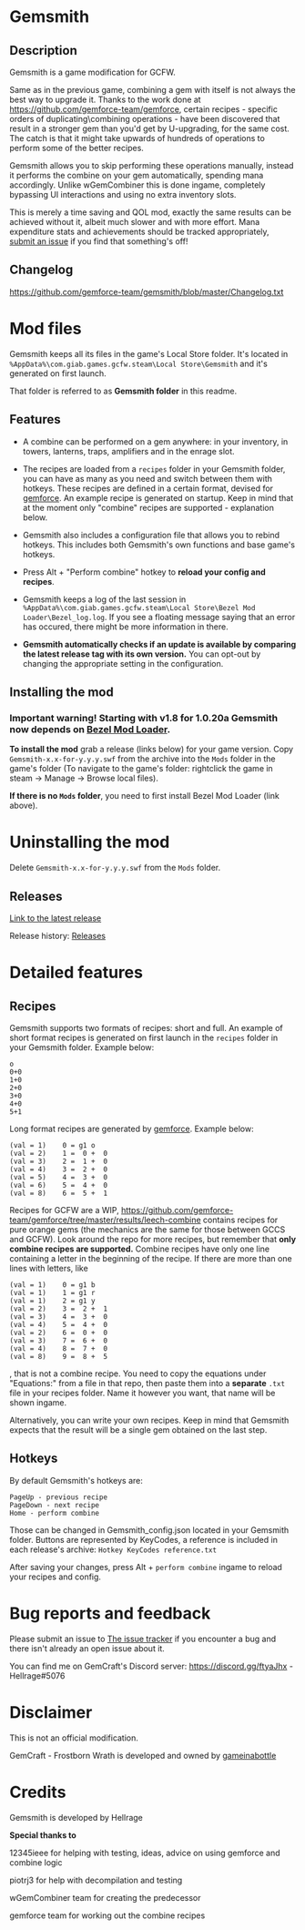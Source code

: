 # Gemsmith

## Description
Gemsmith is a game modification for GCFW.

Same as in the previous game, combining a gem with itself is not always the best way to upgrade it. Thanks to the work done at https://github.com/gemforce-team/gemforce, certain recipes - specific orders of duplicating\combining operations - have been discovered that result in a stronger gem than you'd get by U-upgrading, for the same cost. The catch is that it might take upwards of hundreds of operations to perform some of the better recipes.

Gemsmith allows you to skip performing these operations manually, instead it performs the combine on your gem automatically, spending mana accordingly. Unlike wGemCombiner this is done ingame, completely bypassing UI interactions and using no extra inventory slots. 

This is merely a time saving and QOL mod, exactly the same results can be achieved without it, albeit much slower and with more effort. Mana expenditure stats and achievements should be tracked appropriately, [submit an issue](https://github.com/gemforce-team/gemsmith/issues) if you find that something's off!


## Changelog
https://github.com/gemforce-team/gemsmith/blob/master/Changelog.txt


# Mod files
Gemsmith keeps all its files in the game's Local Store folder. It's located in `%AppData%\com.giab.games.gcfw.steam\Local Store\Gemsmith` and it's generated on first launch.

That folder is referred to as **Gemsmith folder** in this readme.


## Features
* A combine can be performed on a gem anywhere: in your inventory, in towers, lanterns, traps, amplifiers and in the enrage slot.

* The recipes are loaded from a `recipes` folder in your Gemsmith folder, you can have as many as you need and switch between them with hotkeys. These recipes are defined in a certain format, devised for [gemforce](https://github.com/gemforce-team/gemforce). An example recipe is generated on startup. Keep in mind that at the moment only "combine" recipes are supported - explanation below.

* Gemsmith also includes a configuration file that allows you to rebind hotkeys. This includes both Gemsmith's own functions and base game's hotkeys.

* Press Alt + "Perform combine" hotkey to **reload your config and recipes**.

* Gemsmith keeps a log of the last session in `%AppData%\com.giab.games.gcfw.steam\Local Store\Bezel Mod Loader\Bezel_log.log`. If you see a floating message saying that an error has occured, there might be more information in there.

* **Gemsmith automatically checks if an update is available by comparing the latest release tag with its own version.** You can opt-out by changing the appropriate setting in the configuration.


## Installing the mod
### Important warning! Starting with v1.8 for 1.0.20a Gemsmith now depends on [Bezel Mod Loader](https://github.com/gemforce-team/BezelModLoader).

**To install the mod** grab a release (links below) for your game version. Copy `Gemsmith-x.x-for-y.y.y.swf` from the archive into the `Mods` folder in the game's folder (To navigate to the game's folder: rightclick the game in steam -> Manage -> Browse local files).

**If there is no `Mods` folder**, you need to first install Bezel Mod Loader (link above).


# Uninstalling the mod
Delete `Gemsmith-x.x-for-y.y.y.swf` from the `Mods` folder.


## Releases
[Link to the latest release](https://github.com/gemforce-team/gemsmith/releases/latest)

Release history: [Releases](https://github.com/gemforce-team/gemsmith/releases)


# Detailed features
## Recipes
Gemsmith supports two formats of recipes: short and full. An example of short format recipes is generated on first launch in the `recipes` folder in your Gemsmith folder. Example below:
```
o
0+0
1+0
2+0
3+0
4+0
5+1
```
Long format recipes are generated by [gemforce](https://github.com/gemforce-team/gemforce). Example below:
```
(val = 1)	 0 = g1 o
(val = 2)	 1 =  0 +  0
(val = 3)	 2 =  1 +  0
(val = 4)	 3 =  2 +  0
(val = 5)	 4 =  3 +  0
(val = 6)	 5 =  4 +  0
(val = 8)	 6 =  5 +  1
```
Recipes for GCFW are a WIP, https://github.com/gemforce-team/gemforce/tree/master/results/leech-combine contains recipes for pure orange gems (the mechanics are the same for those between GCCS and GCFW). Look around the repo for more recipes, but remember that **only combine recipes are supported.** Combine recipes have only one line containing a letter in the beginning of the recipe. If there are more than one lines with letters, like
```
(val = 1)	 0 = g1 b
(val = 1)	 1 = g1 r
(val = 1)	 2 = g1 y
(val = 2)	 3 =  2 +  1
(val = 3)	 4 =  3 +  0
(val = 4)	 5 =  4 +  0
(val = 2)	 6 =  0 +  0
(val = 3)	 7 =  6 +  0
(val = 4)	 8 =  7 +  0
(val = 8)	 9 =  8 +  5
```
, that is not a combine recipe.
You need to copy the equations under "Equations:" from a file in that repo, then paste them into a **separate** `.txt` file in your recipes folder. Name it however you want, that name will be shown ingame.

Alternatively, you can write your own recipes. Keep in mind that Gemsmith expects that the result will be a single gem obtained on the last step.


## Hotkeys
By default Gemsmith's hotkeys are:
```
PageUp - previous recipe
PageDown - next recipe
Home - perform combine
```
Those can be changed in Gemsmith_config.json located in your Gemsmith folder. Buttons are represented by KeyCodes, a reference is included in each release's archive: `Hotkey KeyCodes reference.txt`

After saving your changes, press Alt + `perform combine` ingame to reload your recipes and config.


# Bug reports and feedback
Please submit an issue to [The issue tracker](https://github.com/gemforce-team/gemsmith/issues) if you encounter a bug and there isn't already an open issue about it.

You can find me on GemCraft's Discord server: https://discord.gg/ftyaJhx - Hellrage#5076


# Disclaimer
This is not an official modification.

GemCraft - Frostborn Wrath is developed and owned by [gameinabottle](http://gameinabottle.com/)


# Credits
Gemsmith is developed by Hellrage

**Special thanks to**

12345ieee for helping with testing, ideas, advice on using gemforce and combine logic

piotrj3 for help with decompilation and testing

wGemCombiner team for creating the predecessor

gemforce team for working out the combine recipes
